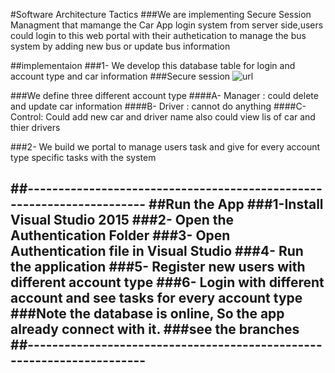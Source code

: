 
#Software Architecture Tactics
###We are implementing Secure Session Managment that mamange the Car  App login system from server side,users could login to this web portal with their authetication to manage the bus system by adding new bus or update bus information

##implementaion
###1- We develop this database table for login and account type and car information
###Secure session
![url](http://attach.alruabye.net/SoftwareArchitectureTactics/SSMDataBase.png)

###We define three different account type
####A- Manager : could delete and update car information
####B- Driver : cannot do anything
####C- Control: Could add new car and driver name also could view lis of car and thier drivers


###2-  We build we portal to manage  users task and give for every account type specific tasks with the system
 
##----------------------------------------------------------------------
 ##Run the App
 ###1-Install Visual Studio 2015
 ###2- Open the Authentication Folder
 ###3- Open Authentication file in Visual Studio
 ###4- Run the application
 ###5- Register new  users with different account type 
###6- Login with different account and see tasks for every account type
###Note the database is online, So the app already connect with it.
###see the branches
##----------------------------------------------------------------------
--
 